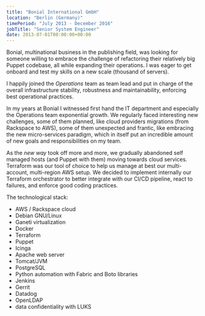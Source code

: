 ```yaml
---
title: "Bonial International GmbH"
location: "Berlin (Germany)"
timePeriod: "July 2013 - December 2016"
jobTitle: "Senior System Engineer"
date: 2013-07-01T00:00:00+00:00
---
```


Bonial, multinational business in the publishing field, was looking for someone willing to embrace the challenge of refactoring their relatively big Puppet codebase, all while expanding their operations. I was eager to get onboard and test my skills on a new scale (thousand of servers).

I happily joined the _Operations_ team as team lead and put in charge of the overall infrastructure stability, robustness and maintainability, enforcing best operational practices.

In my years at Bonial I witnessed first hand the IT department and especially the Operations team exponential growth. We regularly faced interesting new challenges, some of them planned, like cloud providers migrations (from Rackspace to AWS), some of them unexpected and frantic, like embracing the new micro-services paradigm, which in itself put an incredible amount of new goals and responsibilities on my team.

As the _new way_ took off more and more, we gradually abandoned self managed hosts (and Puppet with them) moving towards cloud services. Terraform was our tool of choice to help us manage at best our multi-account, multi-region AWS setup. We decided to implement internally our Terraform orchestrator to better integrate with our CI/CD pipeline, react to failures, and enforce good coding practices.

The technological stack:

- AWS / Rackspace cloud
- Debian GNU/Linux
- Ganeti virtualization
- Docker
- Terraform
- Puppet
- Icinga
- Apache web server
- Tomcat/JVM
- PostgreSQL
- Python automation with Fabric and Boto libraries
- Jenkins
- Gerrit
- Datadog
- OpenLDAP
- data confidentiality with LUKS
